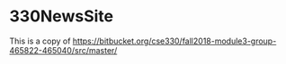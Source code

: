# 330NewsSite

This is a copy of https://bitbucket.org/cse330/fall2018-module3-group-465822-465040/src/master/
